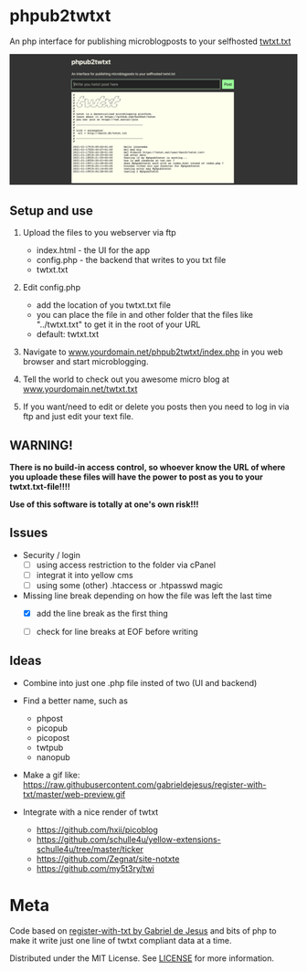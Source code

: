 # phpub2twtxt

An php interface for publishing microblogposts to your selfhosted [twtxt.txt](https://github.com/buckket/twtxt)

![Screenshot](screenshot.png)

## Setup and use

1. Upload the files to you webserver via ftp
	- index.html - the UI for the app
	- config.php - the backend that writes to you txt file
	- twtxt.txt

2. Edit config.php
	- add the location of you twtxt.txt file
	- you can place the file in and other folder that the files like "../twtxt.txt" to get it in the root of your URL
	- default: twtxt.txt
	
3. Navigate to www.yourdomain.net/phpub2twtxt/index.php in you web browser and start microblogging.

4. Tell the world to check out you awesome micro blog at www.yourdomain.net/twtxt.txt

5. If you want/need to edit or delete you posts then you need to log in via ftp and just edit your text file.

## WARNING!
**There is no build-in access control, so whoever know the URL of where you uploade these files will have the power to post as you to your twtxt.txt-file!!!!**

**Use of this software is totally at one's own risk!!!**

## Issues

* Security / login
	- [ ] using access restriction to the folder via cPanel
	- [ ] integrat it into yellow cms
	- [ ] using some (other) .htaccess or .htpasswd magic

* Missing line break depending on how the file was left the last time
	- [x] add the line break as the first thing
	- [ ] check for line breaks at EOF before writing


## Ideas

* Combine into just one .php file insted of two (UI and backend)

* Find a better name, such as
	- phpost
	- picopub
	- picopost
	- twtpub	
	- nanopub

* Make a gif like: https://raw.githubusercontent.com/gabrieldejesus/register-with-txt/master/web-preview.gif
	
* Integrate with a nice render of twtxt
	- https://github.com/hxii/picoblog
	- https://github.com/schulle4u/yellow-extensions-schulle4u/tree/master/ticker
	- https://github.com/Zegnat/site-notxte
	- https://github.com/my5t3ry/twi

# Meta
Code based on [register-with-txt by Gabriel de Jesus](https://github.com/gabrieldejesus/register-with-txt)
and bits of php to make it write just one line of twtxt compliant data at a time.

Distributed under the MIT License. See [LICENSE](LICENSE) for more information.
